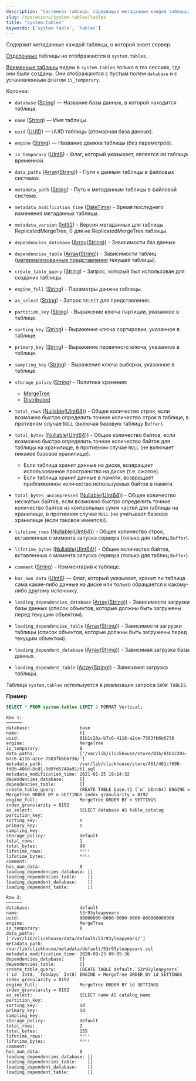 ```yaml
---
description: "Системная таблица, содержащая метаданные каждой таблицы, о которой знает сервер."
slug: /operations/system-tables/tables
title: "system.tables"
keywords: ['system table', 'tables']
---
```


Содержит метаданные каждой таблицы, о которой знает сервер.

[Отделенные](../../sql-reference/statements/detach.md) таблицы не отображаются в `system.tables`.

[Временные таблицы](../../sql-reference/statements/create/table.md#temporary-tables) видны в `system.tables` только в тех сессиях, где они были созданы. Они отображаются с пустым полем `database` и с установленным флагом `is_temporary`.

Колонки:

- `database` ([String](../../sql-reference/data-types/string.md)) — Название базы данных, в которой находится таблица.

- `name` ([String](../../sql-reference/data-types/string.md)) — Имя таблицы.

- `uuid` ([UUID](../../sql-reference/data-types/uuid.md)) — UUID таблицы (атомарная база данных).

- `engine` ([String](../../sql-reference/data-types/string.md)) — Название движка таблицы (без параметров).

- `is_temporary` ([UInt8](../../sql-reference/data-types/int-uint.md)) - Флаг, который указывает, является ли таблица временной.

- `data_paths` ([Array](../../sql-reference/data-types/array.md)([String](../../sql-reference/data-types/string.md))) - Пути к данным таблицы в файловых системах.

- `metadata_path` ([String](../../sql-reference/data-types/string.md)) - Путь к метаданным таблицы в файловой системе.

- `metadata_modification_time` ([DateTime](../../sql-reference/data-types/datetime.md)) - Время последнего изменения метаданных таблицы.

- `metadata_version` ([Int32](../../sql-reference/data-types/int-uint.md)) - Версия метаданных для таблицы ReplicatedMergeTree, 0 для не ReplicatedMergeTree таблицы.

- `dependencies_database` ([Array](../../sql-reference/data-types/array.md)([String](../../sql-reference/data-types/string.md))) - Зависимости баз данных.

- `dependencies_table` ([Array](../../sql-reference/data-types/array.md)([String](../../sql-reference/data-types/string.md))) - Зависимости таблиц ([материализованные представления](/sql-reference/statements/create/view#materialized-view) текущей таблицы).

- `create_table_query` ([String](../../sql-reference/data-types/string.md)) - Запрос, который был использован для создания таблицы.

- `engine_full` ([String](../../sql-reference/data-types/string.md)) - Параметры движка таблицы.

- `as_select` ([String](../../sql-reference/data-types/string.md)) - Запрос `SELECT` для представления.

- `partition_key` ([String](../../sql-reference/data-types/string.md)) - Выражение ключа партиции, указанное в таблице.

- `sorting_key` ([String](../../sql-reference/data-types/string.md)) - Выражение ключа сортировки, указанное в таблице.

- `primary_key` ([String](../../sql-reference/data-types/string.md)) - Выражение первичного ключа, указанное в таблице.

- `sampling_key` ([String](../../sql-reference/data-types/string.md)) - Выражение ключа выборки, указанное в таблице.

- `storage_policy` ([String](../../sql-reference/data-types/string.md)) - Политика хранения:

    - [MergeTree](../../engines/table-engines/mergetree-family/mergetree.md#table_engine-mergetree-multiple-volumes)
    - [Distributed](/engines/table-engines/special/distributed)

- `total_rows` ([Nullable](../../sql-reference/data-types/nullable.md)([UInt64](../../sql-reference/data-types/int-uint.md))) - Общее количество строк, если возможно быстро определить точное количество строк в таблице, в противном случае `NULL` (включая базовую таблицу `Buffer`).

- `total_bytes` ([Nullable](../../sql-reference/data-types/nullable.md)([UInt64](../../sql-reference/data-types/int-uint.md))) - Общее количество байтов, если возможно быстро определить точное количество байтов для таблицы на хранилище, в противном случае `NULL` (не включает никакое базовое хранилище).

    - Если таблица хранит данные на диске, возвращает использованное пространство на диске (т.е. сжатое).
    - Если таблица хранит данные в памяти, возвращает приближенное количество используемых байтов в памяти.

- `total_bytes_uncompressed` ([Nullable](../../sql-reference/data-types/nullable.md)([UInt64](../../sql-reference/data-types/int-uint.md))) - Общее количество несжатых байтов, если возможно быстро определить точное количество байтов из контрольных сумм частей для таблицы на хранилище, в противном случае `NULL` (не учитывает базовое хранилище (если таковое имеется)).

- `lifetime_rows` ([Nullable](../../sql-reference/data-types/nullable.md)([UInt64](../../sql-reference/data-types/int-uint.md))) - Общее количество строк, вставленных с момента запуска сервера (только для таблиц `Buffer`).

- `lifetime_bytes` ([Nullable](../../sql-reference/data-types/nullable.md)([UInt64](../../sql-reference/data-types/int-uint.md))) - Общее количество байтов, вставленных с момента запуска сервера (только для таблиц `Buffer`).

- `comment` ([String](../../sql-reference/data-types/string.md)) - Комментарий к таблице.

- `has_own_data` ([UInt8](../../sql-reference/data-types/int-uint.md)) — Флаг, который указывает, хранит ли таблица сама какие-либо данные на диске или только обращается к какому-либо другому источнику.

- `loading_dependencies_database` ([Array](../../sql-reference/data-types/array.md)([String](../../sql-reference/data-types/string.md))) - Зависимости загрузки базы данных (список объектов, которые должны быть загружены перед текущим объектом).

- `loading_dependencies_table` ([Array](../../sql-reference/data-types/array.md)([String](../../sql-reference/data-types/string.md))) - Зависимости загрузки таблицы (список объектов, которые должны быть загружены перед текущим объектом).

- `loading_dependent_database` ([Array](../../sql-reference/data-types/array.md)([String](../../sql-reference/data-types/string.md))) - Зависимая загрузка базы данных.

- `loading_dependent_table` ([Array](../../sql-reference/data-types/array.md)([String](../../sql-reference/data-types/string.md))) - Зависимая загрузка таблицы.

Таблица `system.tables` используется в реализации запроса `SHOW TABLES`.

**Пример**

```sql
SELECT * FROM system.tables LIMIT 2 FORMAT Vertical;
```

```text
Row 1:
──────
database:                   base
name:                       t1
uuid:                       81b1c20a-b7c6-4116-a2ce-7583fb6b6736
engine:                     MergeTree
is_temporary:               0
data_paths:                 ['/var/lib/clickhouse/store/81b/81b1c20a-b7c6-4116-a2ce-7583fb6b6736/']
metadata_path:              /var/lib/clickhouse/store/461/461cf698-fd0b-406d-8c01-5d8fd5748a91/t1.sql
metadata_modification_time: 2021-01-25 19:14:32
dependencies_database:      []
dependencies_table:         []
create_table_query:         CREATE TABLE base.t1 (`n` UInt64) ENGINE = MergeTree ORDER BY n SETTINGS index_granularity = 8192
engine_full:                MergeTree ORDER BY n SETTINGS index_granularity = 8192
as_select:                  SELECT database AS table_catalog
partition_key:
sorting_key:                n
primary_key:                n
sampling_key:
storage_policy:             default
total_rows:                 1
total_bytes:                99
lifetime_rows:              ᴺᵁᴸᴸ
lifetime_bytes:             ᴺᵁᴸᴸ
comment:
has_own_data:               0
loading_dependencies_database: []
loading_dependencies_table:    []
loading_dependent_database:    []
loading_dependent_table:       []

Row 2:
──────
database:                   default
name:                       53r93yleapyears
uuid:                       00000000-0000-0000-0000-000000000000
engine:                     MergeTree
is_temporary:               0
data_paths:                 ['/var/lib/clickhouse/data/default/53r93yleapyears/']
metadata_path:              /var/lib/clickhouse/metadata/default/53r93yleapyears.sql
metadata_modification_time: 2020-09-23 09:05:36
dependencies_database:      []
dependencies_table:         []
create_table_query:         CREATE TABLE default.`53r93yleapyears` (`id` Int8, `febdays` Int8) ENGINE = MergeTree ORDER BY id SETTINGS index_granularity = 8192
engine_full:                MergeTree ORDER BY id SETTINGS index_granularity = 8192
as_select:                  SELECT name AS catalog_name
partition_key:
sorting_key:                id
primary_key:                id
sampling_key:
storage_policy:             default
total_rows:                 2
total_bytes:                155
lifetime_rows:              ᴺᵁᴸᴸ
lifetime_bytes:             ᴺᵁᴸᴸ
comment:
has_own_data:               0
loading_dependencies_database: []
loading_dependencies_table:    []
loading_dependent_database:    []
loading_dependent_table:       []
```
